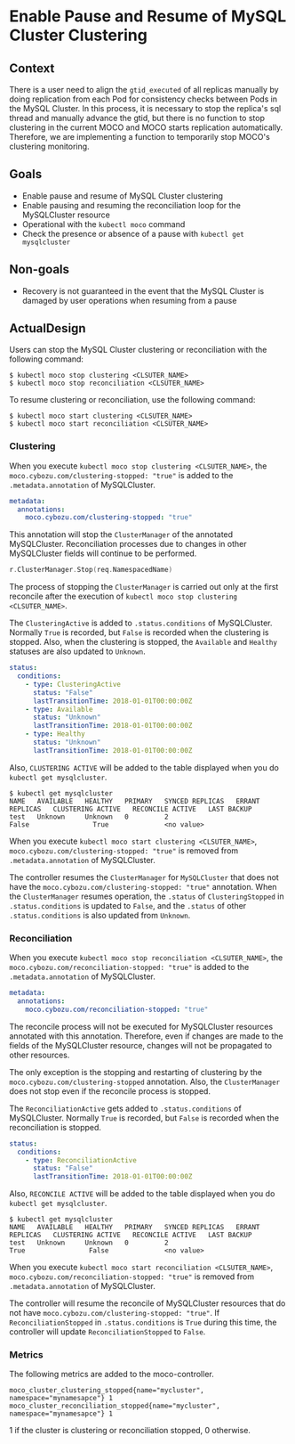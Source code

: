 # Enable Pause and Resume of MySQL Cluster Clustering

## Context

There is a user need to align the `gtid_executed` of all replicas manually
by doing replication from each Pod for consistency checks between Pods in the MySQL Cluster.
In this process, it is necessary to stop the replica's sql thread and manually advance the gtid,
but there is no function to stop clustering in the current MOCO and MOCO starts replication automatically.
Therefore, we are implementing a function to temporarily stop MOCO's clustering monitoring.

## Goals

* Enable pause and resume of MySQL Cluster clustering
* Enable pausing and resuming the reconciliation loop for the MySQLCluster resource
* Operational with the `kubectl moco` command
* Check the presence or absence of a pause with `kubectl get mysqlcluster`

## Non-goals

* Recovery is not guaranteed in the event that the MySQL Cluster is damaged by user operations when resuming from a pause

## ActualDesign

Users can stop the MySQL Cluster clustering or reconciliation with the following command:

```console
$ kubectl moco stop clustering <CLSUTER_NAME>
$ kubectl moco stop reconciliation <CLSUTER_NAME>
```

To resume clustering or reconciliation, use the following command:

```console
$ kubectl moco start clustering <CLSUTER_NAME>
$ kubectl moco start reconciliation <CLSUTER_NAME>
```

### Clustering

When you execute `kubectl moco stop clustering <CLSUTER_NAME>`,
the `moco.cybozu.com/clustering-stopped: "true"` is added to the `.metadata.annotation` of MySQLCluster.

```yaml
metadata:
  annotations:
    moco.cybozu.com/clustering-stopped: "true"
```

This annotation will stop the `ClusterManager` of the annotated MySQLCluster.
Reconciliation processes due to changes in other MySQLCluster fields will continue to be performed.

```go
r.ClusterManager.Stop(req.NamespacedName)
```

The process of stopping the `ClusterManager` is carried out only at the first reconcile
after the execution of `kubectl moco stop clustering <CLSUTER_NAME>`.

The `ClusteringActive` is added to `.status.conditions` of MySQLCluster.
Normally `True` is recorded, but `False` is recorded when the clustering is stopped.
Also, when the clustering is stopped, the `Available` and `Healthy` statuses are also updated to `Unknown`.

```yaml
status:
  conditions:
    - type: ClusteringActive
      status: "False"
      lastTransitionTime: 2018-01-01T00:00:00Z
    - type: Available
      status: "Unknown"
      lastTransitionTime: 2018-01-01T00:00:00Z
    - type: Healthy
      status: "Unknown"
      lastTransitionTime: 2018-01-01T00:00:00Z
```

Also, `CLUSTERING ACTIVE` will be added to the table displayed when you do `kubectl get mysqlcluster`.

```console
$ kubectl get mysqlcluster
NAME   AVAILABLE   HEALTHY   PRIMARY   SYNCED REPLICAS   ERRANT REPLICAS   CLUSTERING ACTIVE   RECONCILE ACTIVE   LAST BACKUP
test   Unknown     Unknown   0         2                                   False                True              <no value>
```

When you execute `kubectl moco start clustering <CLSUTER_NAME>`,
`moco.cybozu.com/clustering-stopped: "true"` is removed from `.metadata.annotation` of MySQLCluster.

The controller resumes the `ClusterManager` for `MySQLCluster` that does not have the `moco.cybozu.com/clustering-stopped: "true"` annotation.
When the `ClusterManager` resumes operation, the `.status` of `ClusteringStopped` in `.status.conditions` is updated to `False`,
and the `.status` of other `.status.conditions` is also updated from `Unknown`.

### Reconciliation

When you execute `kubectl moco stop reconciliation <CLSUTER_NAME>`,
the `moco.cybozu.com/reconciliation-stopped: "true"` is added to the `.metadata.annotation` of MySQLCluster.

```yaml
metadata:
  annotations:
    moco.cybozu.com/reconciliation-stopped: "true"
```

The reconcile process will not be executed for MySQLCluster resources annotated with this annotation.
Therefore, even if changes are made to the fields of the MySQLCluster resource, changes will not be propagated to other resources.

The only exception is the stopping and restarting of clustering by the `moco.cybozu.com/clustering-stopped` annotation.
Also, the `ClusterManager` does not stop even if the reconcile process is stopped.

The `ReconciliationActive` gets added to `.status.conditions` of MySQLCluster.
Normally `True` is recorded, but `False` is recorded when the reconciliation is stopped.

```yaml
status:
  conditions:
    - type: ReconciliationActive
      status: "False"
      lastTransitionTime: 2018-01-01T00:00:00Z
```

Also, `RECONCILE ACTIVE` will be added to the table displayed when you do `kubectl get mysqlcluster`.

```console
$ kubectl get mysqlcluster
NAME   AVAILABLE   HEALTHY   PRIMARY   SYNCED REPLICAS   ERRANT REPLICAS   CLUSTERING ACTIVE   RECONCILE ACTIVE   LAST BACKUP
test   Unknown     Unknown   0         2                                   True                False              <no value>
```

When you execute `kubectl moco start reconciliation <CLSUTER_NAME>`,
`moco.cybozu.com/reconciliation-stopped: "true"` is removed from `.metadata.annotation` of MySQLCluster.

The controller will resume the reconcile of MySQLCluster resources that do not have `moco.cybozu.com/clustering-stopped: "true"`.
If `ReconciliationStopped` in `.status.conditions` is `True` during this time, the controller will update `ReconciliationStopped` to `False`.

### Metrics

The following metrics are added to the moco-controller.

```
moco_cluster_clustering_stopped{name="mycluster", namespace="mynamesapce"} 1
moco_cluster_reconciliation_stopped{name="mycluster", namespace="mynamesapce"} 1
```

1 if the cluster is clustering or reconciliation stopped, 0 otherwise.
